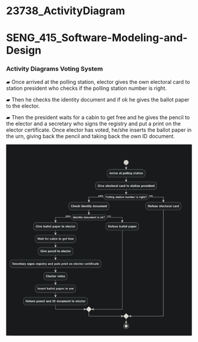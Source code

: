 # 23738_ActivityDiagram

# SENG_415_Software-Modeling-and-Design

### Activity Diagrams Voting System

▰ Once arrived at the polling station, elector gives the own electoral
card to station president who checks if the polling station number is
right.

▰ Then he checks the identity document and if ok he gives the
ballot paper to the elector.

▰ Then the president waits for a cabin to get free and he gives the
pencil to the elector and a secretary who signs the registry and put a
print on the elector certificate. Once elector has voted, he/she inserts
the ballot paper in the urn, giving back the pencil and taking back the
own ID document.

![diagram](images/me.jpg)

